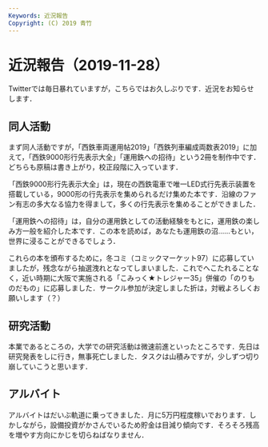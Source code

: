 ```yaml
---
Keywords: 近況報告
Copyright: (C) 2019 青竹
---
```


# 近況報告（2019-11-28）

Twitterでは毎日暴れていますが，こちらではお久しぶりです．近況をお知らせします．

## 同人活動

まず同人活動ですが，「西鉄車両運用帖2019」「西鉄列車編成両数表2019」に加えて，「西鉄9000形行先表示大全」「運用鉄への招待」という2冊を制作中です．どちらも原稿は書き上がり，校正段階に入っています．

「西鉄9000形行先表示大全」は，現在の西鉄電車で唯一LED式行先表示装置を搭載している，9000形の行先表示を集められるだけ集めた本です．沿線のファン有志の多大なる協力を得まして，多くの行先表示を集めることができました．

「運用鉄への招待」は，自分の運用鉄としての活動経験をもとに，運用鉄の楽しみ方一般を紹介した本です．この本を読めば，あなたも運用鉄の沼……もとい，世界に浸ることができるでしょう．

これらの本を頒布するために，冬コミ（コミックマーケット97）に応募していましたが，残念ながら抽選洩れとなってしまいました．これでへこたれることなく，近い時期に大阪で実施される「こみっく★トレジャー35」併催の「のりものだもの」に応募しました．サークル参加が決定しました折は，対戦よろしくお願いします（？）

## 研究活動

本業であるところの，大学での研究活動は微速前進といったところです．先日は研究発表をしに行き，無事死亡しました．タスクは山積みですが，少しずつ切り崩していこうと思います．

## アルバイト

アルバイトはだいぶ軌道に乗ってきました．月に5万円程度稼いでおります．しかしながら，設備投資がかさんでいるため貯金は目減り傾向です．そろそろ残高を増やす方向にかじを切らねばなりません．
